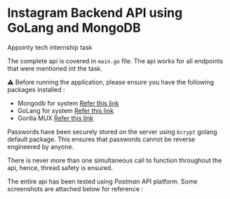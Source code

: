 # Instagram Backend API using GoLang and MongoDB
Appointy tech internship task

The complete api is covered in `main.go` file. The api works for all endpoints that were mentioned int the task.

⚠️ Before running the application, please ensure you have the following packages installed :
* Mongodb for system [Refer this link](https://docs.mongodb.com/manual/installation/)
* GoLang for system [Refer this link](https://golang.org/doc/install)
* Gorilla MUX [Refer this link](https://github.com/gorilla/mux)

Passwords have been securely stored on the server using `bcrypt` golang default package. This ensures that passwords cannot be reverse engineered by anyone.

There is never more than one simultaneous call to function throughout the api, hence, thread safety is ensured.

The entire api has been tested using *Postman* API platform. Some screenshots are attached below for reference :<br>


